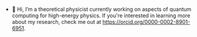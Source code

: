 - 👋 Hi, I’m a theoretical physicist currently working on aspects of quantum computing for high-energy physics. If you're interested in learning more about my research, check me out at https://orcid.org/0000-0002-8901-6951.
<!---
kman2949/kman2949 is a ✨ special ✨ repository because its `README.md` (this file) appears on your GitHub profile.
You can click the Preview link to take a look at your changes.
--->
